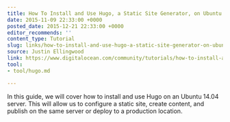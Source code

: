 ```yaml
---
title: How To Install and Use Hugo, a Static Site Generator, on Ubuntu 14.04
date: 2015-11-09 22:33:00 +0000
posted_date: 2015-12-21 22:33:00 +0000
editor_recommends: ''
content_type: Tutorial
slug: links/how-to-install-and-use-hugo-a-static-site-generator-on-ubuntu-1404
source: Justin Ellingwood
link: https://www.digitalocean.com/community/tutorials/how-to-install-and-use-hugo-a-static-site-generator-on-ubuntu-14-04/
tool:
- tool/hugo.md

---
```

In this guide, we will cover how to install and use Hugo on an Ubuntu 14.04 server. This will allow us to configure a static site, create content, and publish on the same server or deploy to a production location.



